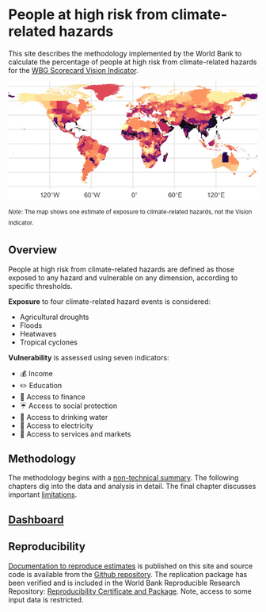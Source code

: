 # People at high risk from climate-related hazards

This site describes the methodology implemented by the World Bank to calculate the percentage of people at high risk from climate-related hazards for the [WBG Scorecard Vision Indicator](https://scorecard.worldbank.org/en/scorecard/our-vision#planet). 

![One estimate of exposure to climate-related hazards](docs/images/RP100_exp_any_pct.png)

<sup>*Note*: The map shows one estimate of exposure to climate-related hazards, not the Vision Indicator.<sup>

## Overview

People at high risk from climate-related hazards are defined as those exposed to any hazard and vulnerable on any dimension, according to specific thresholds.

**Exposure** to four climate-related hazard events is considered:
* Agricultural droughts
* Floods
* Heatwaves
* Tropical cyclones

**Vulnerability** is assessed using seven indicators:
* :moneybag:  Income
* :pencil2: Education
* :bank: Access to finance
* :umbrella: Access to social protection
* :potable_water: Access to drinking water
* :electric_plug: Access to electricity
* :hospital: Access to services and markets

## Methodology

The methodology begins with a [non-technical summary](docs/01_intro.md). The following chapters dig into the data and analysis in detail. The final chapter discusses important [limitations](docs/05_limitations.md).

## [Dashboard](docs/dashboard.md)

## Reproducibility

[Documentation to reproduce estimates](docs/reproducibility.md) is published on this site and source code is available from the [Github repository](https://github.com/worldbank/counting-people-climate-risk). The replication package has been verified and is included in the World Bank Reproducible Research Repository: [Reproducibility Certificate and Package](https://reproducibility.worldbank.org/index.php/home). Note, access to some input data is restricted.


